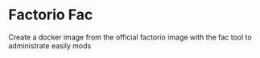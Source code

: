 # Factorio Fac
Create a docker image from the official factorio image with the fac tool to administrate easily mods
